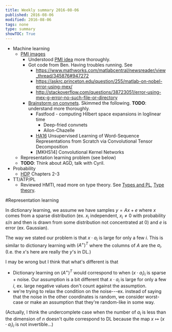 ```yaml
---
title: Weekly summary 2016-08-06
published: 2016-08-06
modified: 2016-08-06
tags: none
type: summary
showTOC: True
---
```


* Machine learning
    * [PMI images](/posts/tcs/machine_learning/neural_nets/pmi_images.html)
	    * Understood [PMI idea](/posts/tcs/machine_learning/nlp/pmi.html) more thoroughly.
	    * Got code from Ben. Having troubles running. See
		    * https://www.mathworks.com/matlabcentral/newsreader/view_thread/345876#947272
			* https://askrc.princeton.edu/question/255/matlab-on-nobel-error-using-mex/
			* http://stackoverflow.com/questions/38723051/error-using-mex-g-error-no-such-file-or-directory
		* [Brainstorm on convnets](/posts/tcs/machine_learning/neural_nets/convnets_ideas.html). Skimmed the following. **TODO**: understand more thoroughly.
		    * Fastfood - computing Hilbert space expansions in loglinear time
				* Deep-fried convnets
				* Ailon-Chazelle
			* [HA16](/posts/tcs/machine_learning/nlp/HA16.html) Unsupervised Learning of Word-Sequence Representations from Scratch via Convolutional Tensor Decomposition
			* [MKHS14] Convolutional Kernel Networks
	* Representation learning problem (see below)
	* **TODO**: Think about AGD, talk with Cyril.
* Probability
    * [HDP](/posts/math/probability/random_matrices/hi_dim_prob.html) Chapters 2-3
* TT/ATP/PL
    * Reviewed HMTI, read more on type theory. See [Types and PL](/posts/cs/type_theory/types_and_pl.html), [Type theory](/posts/cs/type_theory/type_theory.html).

#Representation learning

In dictionary learning, we assume we have samples $y = Ax + e$ where $x$ comes from a sparse distribution (ex. $x_i$ independent, $x_i\neq 0$ with probability $s/n$ and then is drawn from some distribution not concentrated at 0) and $e$ is error (ex. Gaussian). 

The way we stated our problem is that $x\cdot a_i$ is large for only a few $i$. This is similar to dictionary learning with $(A^+)^T$ where the columns of $A$ are the $a_i$. (I.e. the $x$'s here are really the $y$'s in DL.)

I may be wrong but I think that what's different is that

* Dictionary learning on $(A^+)^T$ would correspond to when $(x\cdot a_i)_i$ is sparse + noise. Our assumption is a bit different that $x\cdot a_i$ is large for only a few $i$, ex. large negative values don't count against the assumption.
* we're trying to relax the condition on the noise---ex. instead of saying that the noise in the other coordinates is random, we consider worst-case or make an assumption that they're random-like in some way.

(Actually, I think the undercomplete case when the number of $a_i$ is less than the dimension of $n$ doesn't quite correspond to DL because the map $x\mapsto (x\cdot a_i)_i$ is not invertible...)

